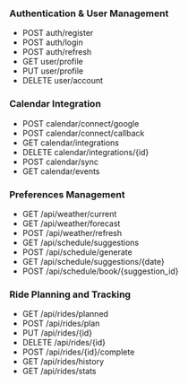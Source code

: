 ### Authentication & User Management
- POST auth/register
- POST auth/login
- POST auth/refresh
- GET user/profile
- PUT user/profile
- DELETE user/account

### Calendar Integration
- POST calendar/connect/google
- POST calendar/connect/callback
- GET calendar/integrations
- DELETE calendar/integrations/{id}
- POST calendar/sync
- GET calendar/events

### Preferences Management
- GET /api/weather/current
- GET /api/weather/forecast
- POST /api/weather/refresh
- GET /api/schedule/suggestions
- POST /api/schedule/generate
- GET /api/schedule/suggestions/{date}
- POST /api/schedule/book/{suggestion_id}

### Ride Planning and Tracking
- GET /api/rides/planned
- POST /api/rides/plan
- PUT /api/rides/{id}
- DELETE /api/rides/{id}
- POST /api/rides/{id}/complete
- GET /api/rides/history
- GET /api/rides/stats